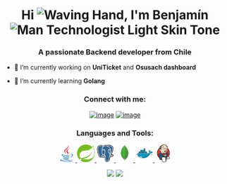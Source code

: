 <h1 align="center">Hi <img src="https://raw.githubusercontent.com/Tarikul-Islam-Anik/Animated-Fluent-Emojis/master/Emojis/Hand%20gestures/Waving%20Hand.png" alt="Waving Hand" width="25" height="25" />, I'm Benjamín <img src="https://raw.githubusercontent.com/Tarikul-Islam-Anik/Animated-Fluent-Emojis/master/Emojis/People%20with%20professions/Man%20Technologist%20Light%20Skin%20Tone.png" alt="Man Technologist Light Skin Tone" width="30" height="30" /></h1>


<h3 align="center">A passionate Backend developer from Chile</h3>

- 🔭 I’m currently working on **UniTicket** and **Osusach dashboard**

- 🌱 I’m currently learning **Golang**

<h3 align="center">Connect with me:</h3>
<div align="center">

[![image](https://img.shields.io/badge/LinkedIn-0077B5?style=for-the-badge&logo=linkedin&logoColor=white)](https://www.linkedin.com/in/benjam%C3%ADn-canales-cempe-5a8089279/)
[![image](https://img.shields.io/badge/Gmail-D14836?style=for-the-badge&logo=gmail&logoColor=white)](mailto:benjamincanalescempe@gmail.com)
  
</div>

<h3 align="center">Languages and Tools:</h3>

<p align="center"> 
  <a href="https://www.java.com/" target="_blank"> 
    <img src="https://raw.githubusercontent.com/devicons/devicon/master/icons/java/java-original.svg" alt="java" width="40" height="40"/> 
  </a> 
  <a href="https://spring.io/" target="_blank"> 
    <img src="https://raw.githubusercontent.com/devicons/devicon/master/icons/spring/spring-original.svg" alt="springboot" width="40" height="40"/> 
  </a> 
  <a href="https://www.postgresql.org/" target="_blank"> 
    <img src="https://raw.githubusercontent.com/devicons/devicon/master/icons/postgresql/postgresql-original.svg" alt="postgresql" width="40" height="40"/> 
  </a>
  <a href="https://www.mongodb.com/" target="_blank"> 
    <img src="https://raw.githubusercontent.com/devicons/devicon/master/icons/mongodb/mongodb-original.svg" alt="mongodb" width="40" height="40"/> 
  </a> 
  <a href="https://www.docker.com/" target="_blank"> 
    <img src="https://raw.githubusercontent.com/devicons/devicon/master/icons/docker/docker-original.svg" alt="docker" width="40" height="40"/> 
  </a>  
  <a href="https://www.jenkins.io/" target="_blank"> 
    <img src="https://raw.githubusercontent.com/devicons/devicon/master/icons/jenkins/jenkins-original.svg" alt="jenkins" width="40" height="40"/> 
  </a> 
</p>

<p align= "center">
  <img height= "150" src="https://github-readme-stats.vercel.app/api?username=benjaminCanalesC&theme=react&show_icons=true&count_private=true" />
  <img height= "150" src="https://github-readme-stats.vercel.app/api/top-langs/?username=benjaminCanalesC&theme=react&layout=compact" />
</p>
